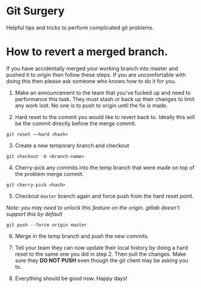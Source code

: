 
# Git Surgery

Helpful tips and tricks to perform complicated git problems.

# How to revert a merged branch.

If you have accidentally merged your working branch into master and pushed it to origin then follow these steps. If you are uncomfortable with doing this then please ask someone who knows how to do it for you.

1. Make an announcement to the team that you've fucked up and need to performance this task. They must stash or back up their changes to limit any work lost. No one is to push to origin until the fix is made.

2. Hard reset to the commit you would like to revert back to. Ideally this will be the commit directly before the merge commit.

```
git reset ––hard <hash>
```

3. Create a new temporary branch and checkout

```
git checkout -b <branch-name>
```

4. Cherry-pick any commits into the temp branch that were made on top of the problem merge commit.

```
git cherry-pick <hash>
```

5. Checkout `master` branch again and force push from the hard reset point.

*Note: you may need to unlock this feature on the origin. gitlab doesn't support this by default*

```
git push --force origin master
```

6. Merge in the temp branch and push the new commits.

7. Tell your team they can now update their local history by doing a hard reset to the same one you did in step 2. Then pull the changes. Make sure they **DO NOT PUSH** even though the git client may be asking you to. 

8. Everything should be good now. Happy days!
